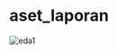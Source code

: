 # aset_laporan
![eda1](https://github.com/iqbalpurba26/aset_laporan/assets/100006429/27dd8e96-b89c-41d3-a8bb-00f8a1f70274)
